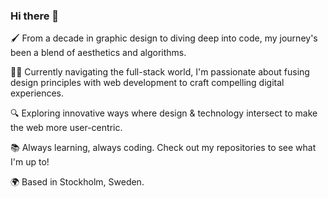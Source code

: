 ### Hi there 👋

🖌️ From a decade in graphic design to diving deep into code, my journey's been a blend of aesthetics and algorithms.

👩‍💻 Currently navigating the full-stack world, I'm passionate about fusing design principles with web development to craft compelling digital experiences.

🔍 Exploring innovative ways where design & technology intersect to make the web more user-centric.

📚 Always learning, always coding. Check out my repositories to see what I'm up to!

🌍 Based in Stockholm, Sweden.




<!--
**lvan-ni/lvan-ni** is a ✨ _special_ ✨ repository because its `README.md` (this file) appears on your GitHub profile.

Here are some ideas to get you started:

- 🔭 I’m currently working on ...
- 🌱 I’m currently learning ...
- 👯 I’m looking to collaborate on ...
- 🤔 I’m looking for help with ...
- 💬 Ask me about ...
- 📫 How to reach me: ...
- 😄 Pronouns: ...
- ⚡ Fun fact: ...
-->
